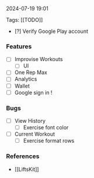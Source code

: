 
2024-07-19 19:01

Tags: [[TODO]]

- [?] Verify Google Play account

### Features
- [ ] Improvise Workouts
    - [ ] UI

- [ ] One Rep Max
- [ ] Analytics
- [ ] Wallet 
- [ ] Google sign in !

### Bugs
- [ ] View History
    - [ ] Exercise font color

- [ ] Current Workout
    - [ ] Exercise format rows

### References
- [[LiftsKit]]
